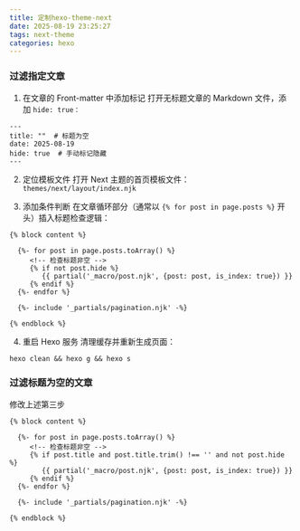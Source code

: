 ```yaml
---
title: 定制hexo-theme-next
date: 2025-08-19 23:25:27
tags: next-theme
categories: hexo
---
```


### 过滤指定文章

1. 在文章的 Front-matter 中添加标记
打开无标题文章的 Markdown 文件，添加 `hide: true：`

```
---
title: ""  # 标题为空
date: 2025-08-19
hide: true  # 手动标记隐藏
---
```

2. 定位模板文件
打开 Next 主题的首页模板文件：`themes/next/layout/index.njk`

3. 添加条件判断
在文章循环部分（通常以 `{% for post in page.posts %}` 开头）插入标题检查逻辑：

```
{% block content %}

  {%- for post in page.posts.toArray() %}
     <!-- 检查标题非空 -->
     {% if not post.hide %} 
        {{ partial('_macro/post.njk', {post: post, is_index: true}) }}
     {% endif %}
  {%- endfor %}

  {%- include '_partials/pagination.njk' -%}

{% endblock %}
```

4. 重启 Hexo 服务
清理缓存并重新生成页面：
```
hexo clean && hexo g && hexo s
```

### 过滤标题为空的文章

修改上述第三步

```
{% block content %}

  {%- for post in page.posts.toArray() %}
     <!-- 检查标题非空 -->
     {% if post.title and post.title.trim() !== '' and not post.hide %} 
        {{ partial('_macro/post.njk', {post: post, is_index: true}) }}
     {% endif %}
  {%- endfor %}

  {%- include '_partials/pagination.njk' -%}

{% endblock %}
```
